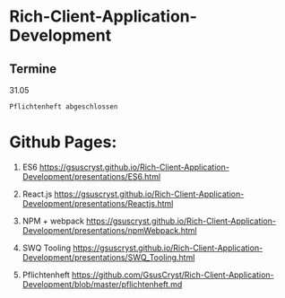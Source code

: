 # Rich-Client-Application-Development

## Termine

31.05

	Pflichtenheft abgeschlossen


# Github Pages:

1. ES6
https://gsuscryst.github.io/Rich-Client-Application-Development/presentations/ES6.html

2. React.js
https://gsuscryst.github.io/Rich-Client-Application-Development/presentations/Reactjs.html

3. NPM + webpack
https://gsuscryst.github.io/Rich-Client-Application-Development/presentations/npmWebpack.html

4. SWQ Tooling
https://gsuscryst.github.io/Rich-Client-Application-Development/presentations/SWQ_Tooling.html

5. Pflichtenheft
https://github.com/GsusCryst/Rich-Client-Application-Development/blob/master/pflichtenheft.md
